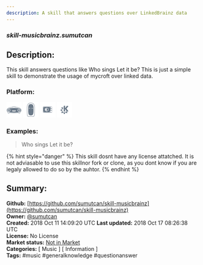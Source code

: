 ```yaml
---
description: A skill that answers questions over LinkedBrainz data
---
```


### _skill-musicbrainz.sumutcan_  
## Description:  
This skill answers questions like Who sings Let it be? This is just a simple skill to demonstrate the usage of mycroft over linked data.  
  
### Platform:  
 ![Mark I](../.gitbook/assets/mark-1-icon.png)  ![Mark II](../.gitbook/assets/mark-2-icon.png)  ![Picroft](../.gitbook/assets/picroft-icon.png)  ![plasmoid](../.gitbook/assets/kde.png)   
### Examples:  
> Who sings Let it be?  
  
{% hint style="danger" %}
This skill dosnt have any license attatched. It is not adviasable to use this skillnor fork or clone, as you dont know if you are legaly allowed to do so by the auhtor.
{% endhint %}
  
## Summary:  
**Github:** [https://github.com/sumutcan/skill-musicbrainz](https://github.com/sumutcan/skill-musicbrainz)  
**Owner:** [@sumutcan](https://github.com/sumutcan)  
**Created:** 2018 Oct 11 14:09:20 UTC  **Last updated:** 2018 Oct 17 08:26:38 UTC  
**License:** No License  
**Market status:** [Not in Market](https://market.mycroft.ai/skill/)  
**Categories:** [ Music ] [ Information ]   
**Tags:** \#music \#generalknowledge \#questionanswer   
